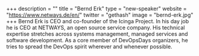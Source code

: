 +++
description = ""
title = "Bernd Erk"
type = "new-speaker"
website = "https://www.netways.de/en/"
twitter = "gethash"
image = "bernd-erk.jpg"
+++
Bernd Erk is CEO and co-founder of the Icinga Project. In his day job he is CEO at NETWAYS, an open source service company. His technical expertise stretches across systems management, managed services and software development. As a core member of DevOpsDays organizers, he tries to spread the DevOps spirit wherever and whenever possible.